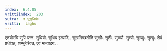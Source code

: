```yaml
---
index:  6.4.85
vrittiindex:  203
sutra:  न भूसुधियोः
vritti:  laghu 
---
```


एतयोरचि सुपि यण्न. सुधियौ. सुधिय इत्यादि.. सुखमिच्छतीति सुखीः. सुतीः. सुख्यौ. सुत्यौ. सुख्युः. सुत्युः. शेषं प्रधीवत्. शम्भुर्हरिवत्. एवं भान्वादयः..

